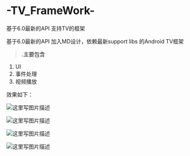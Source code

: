 # -TV_FrameWork-
基于6.0最新的API 支持TV的框架

基于6.0最新的API 加入MD设计，依赖最新support libs 的Android TV框架

 >**.主要包含**


 1. UI
 2. 事件处理
 3.  视频播放

效果如下：

![这里写图片描述](https://github.com/NeglectedByBoss/TV_FrameWork/blob/master/TvDemo/device-2016-03-23-124613.png?raw=true)


![这里写图片描述](https://github.com/NeglectedByBoss/TV_FrameWork/blob/master/TvDemo/device-2016-03-23-124641.png?raw=true)

![这里写图片描述](https://github.com/NeglectedByBoss/TV_FrameWork/blob/master/TvDemo/device-2016-03-23-124703.png?raw=true)


![这里写图片描述](https://github.com/NeglectedByBoss/TV_FrameWork/blob/master/TvDemo/device-2016-03-23-124725.png?raw=true)
